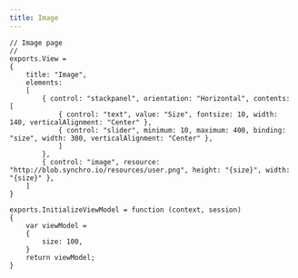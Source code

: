 ```yaml
---
title: Image
---
```


    // Image page
    //
    exports.View =
    {
        title: "Image",
        elements:
        [
            { control: "stackpanel", orientation: "Horizontal", contents: [
                { control: "text", value: "Size", fontsize: 10, width: 140, verticalAlignment: "Center" },
                { control: "slider", minimum: 10, maximum: 400, binding: "size", width: 300, verticalAlignment: "Center" },
                ]
            },
            { control: "image", resource: "http://blob.synchro.io/resources/user.png", height: "{size}", width: "{size}" },
        ]
    }

    exports.InitializeViewModel = function (context, session)
    {
        var viewModel =
        {
            size: 100,
        }
        return viewModel;
    }
